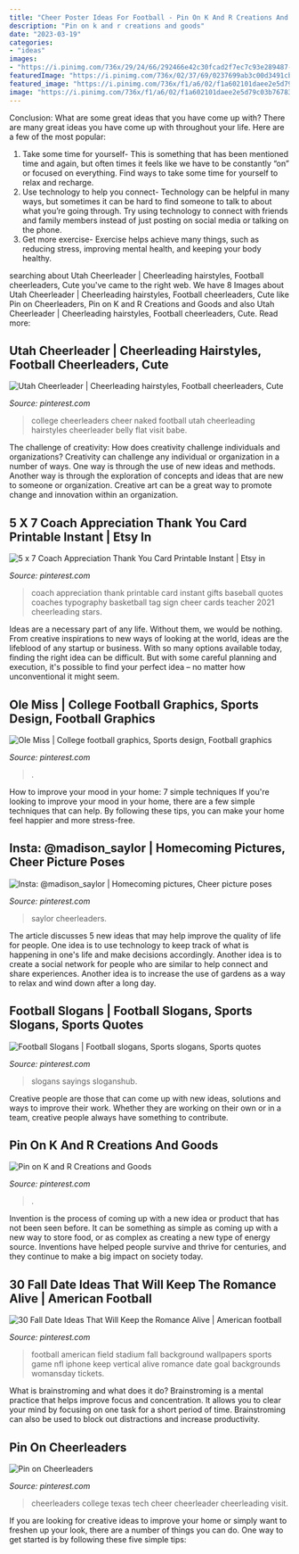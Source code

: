 ```yaml
---
title: "Cheer Poster Ideas For Football - Pin On K And R Creations And Goods"
description: "Pin on k and r creations and goods"
date: "2023-03-19"
categories:
- "ideas"
images:
- "https://i.pinimg.com/736x/29/24/66/292466e42c30fcad2f7ec7c93e289487--coach-appreciation-quotes-teacher-appreciation.jpg"
featuredImage: "https://i.pinimg.com/736x/02/37/69/0237699ab3c00d3491cbfa42898c2ca0--lazy-hairstyles-cheer-hairstyles.jpg"
featured_image: "https://i.pinimg.com/736x/f1/a6/02/f1a602101daee2e5d79c03b7678352bc.jpg"
image: "https://i.pinimg.com/736x/f1/a6/02/f1a602101daee2e5d79c03b7678352bc.jpg"
---
```



Conclusion: What are some great ideas that you have come up with?
There are many great ideas you have come up with throughout your life. Here are a few of the most popular: 
1. Take some time for yourself- This is something that has been mentioned time and again, but often times it feels like we have to be constantly “on” or focused on everything. Find ways to take some time for yourself to relax and recharge. 
2. Use technology to help you connect- Technology can be helpful in many ways, but sometimes it can be hard to find someone to talk to about what you’re going through. Try using technology to connect with friends and family members instead of just posting on social media or talking on the phone. 
3. Get more exercise- Exercise helps achieve many things, such as reducing stress, improving mental health, and keeping your body healthy.

	

		
searching about Utah Cheerleader | Cheerleading hairstyles, Football cheerleaders, Cute you've came to the right web. We have 8 Images about Utah Cheerleader | Cheerleading hairstyles, Football cheerleaders, Cute like Pin on Cheerleaders, Pin on K and R Creations and Goods and also Utah Cheerleader | Cheerleading hairstyles, Football cheerleaders, Cute. Read more:
		
    
## Utah Cheerleader | Cheerleading Hairstyles, Football Cheerleaders, Cute

<img loading=lazy src="https://i.pinimg.com/736x/02/37/69/0237699ab3c00d3491cbfa42898c2ca0--lazy-hairstyles-cheer-hairstyles.jpg" onerror="this.onerror=null;this.src='https://tse1.mm.bing.net/th?id=OIP.MAVHiYbOuqAh31F2BCI5LQAAAA&amp;pid=15.1';" alt="Utah Cheerleader | Cheerleading hairstyles, Football cheerleaders, Cute">

_Source: pinterest.com_

>college cheerleaders cheer naked football utah cheerleading hairstyles cheerleader belly flat visit babe. 

	

The challenge of creativity: How does creativity challenge individuals and organizations?
Creativity can challenge any individual or organization in a number of ways. One way is through the use of new ideas and methods. Another way is through the exploration of concepts and ideas that are new to someone or organization. Creative art can be a great way to promote change and innovation within an organization.

    
## 5 X 7 Coach Appreciation Thank You Card Printable Instant | Etsy In

<img loading=lazy src="https://i.pinimg.com/736x/29/24/66/292466e42c30fcad2f7ec7c93e289487--coach-appreciation-quotes-teacher-appreciation.jpg" onerror="this.onerror=null;this.src='https://tse4.mm.bing.net/th?id=OIP.Y3QrzJyYfUHaOrgr7ZGrbAHaHa&amp;pid=15.1';" alt="5 x 7 Coach Appreciation Thank You Card Printable Instant | Etsy in">

_Source: pinterest.com_

>coach appreciation thank printable card instant gifts baseball quotes coaches typography basketball tag sign cheer cards teacher 2021 cheerleading stars. 

	

Ideas are a necessary part of any life. Without them, we would be nothing. From creative inspirations to new ways of looking at the world, ideas are the lifeblood of any startup or business. With so many options available today, finding the right idea can be difficult. But with some careful planning and execution, it's possible to find your perfect idea – no matter how unconventional it might seem.

    
## Ole Miss | College Football Graphics, Sports Design, Football Graphics

<img loading=lazy src="https://i.pinimg.com/736x/2b/8a/16/2b8a16d5dcf36b1008d03fc7cc1b8fbf.jpg" onerror="this.onerror=null;this.src='https://tse1.mm.bing.net/th?id=OIP.MkvETtycdmNYXIIbDJ4zUAHaNK&amp;pid=15.1';" alt="Ole Miss | College football graphics, Sports design, Football graphics">

_Source: pinterest.com_

>. 

	

How to improve your mood in your home: 7 simple techniques
If you're looking to improve your mood in your home, there are a few simple techniques that can help. By following these tips, you can make your home feel happier and more stress-free.

    
## Insta: @madison_saylor | Homecoming Pictures, Cheer Picture Poses

<img loading=lazy src="https://i.pinimg.com/736x/e7/f3/ca/e7f3cab298ea5eaf0e70817ed368fe5f.jpg" onerror="this.onerror=null;this.src='https://tse1.mm.bing.net/th?id=OIP.PAV4EfMcrOTop04l39z4_gHaJQ&amp;pid=15.1';" alt="Insta: @madison_saylor | Homecoming pictures, Cheer picture poses">

_Source: pinterest.com_

>saylor cheerleaders. 

	

The article discusses 5 new ideas that may help improve the quality of life for people. One idea is to use technology to keep track of what is happening in one's life and make decisions accordingly. Another idea is to create a social network for people who are similar to help connect and share experiences. Another idea is to increase the use of gardens as a way to relax and wind down after a long day.

    
## Football Slogans | Football Slogans, Sports Slogans, Sports Quotes

<img loading=lazy src="https://i.pinimg.com/736x/94/8d/72/948d7283150cd70ca5ad394d803b1ff5.jpg" onerror="this.onerror=null;this.src='https://tse4.mm.bing.net/th?id=OIP.ynTvivtXq6xKQLqY5HT1TgAAAA&amp;pid=15.1';" alt="Football Slogans | Football slogans, Sports slogans, Sports quotes">

_Source: pinterest.com_

>slogans sayings sloganshub. 

	

Creative people are those that can come up with new ideas, solutions and ways to improve their work. Whether they are working on their own or in a team, creative people always have something to contribute.

    
## Pin On K And R Creations And Goods

<img loading=lazy src="https://i.pinimg.com/736x/28/5b/7c/285b7cada1db4d1800c57acccd5af207.jpg" onerror="this.onerror=null;this.src='https://tse1.mm.bing.net/th?id=OIP.CRyvleH43RCQgtkaeW0zCgHaJ3&amp;pid=15.1';" alt="Pin on K and R Creations and Goods">

_Source: pinterest.com_

>. 

	

Invention is the process of coming up with a new idea or product that has not been seen before. It can be something as simple as coming up with a new way to store food, or as complex as creating a new type of energy source. Inventions have helped people survive and thrive for centuries, and they continue to make a big impact on society today.

    
## 30 Fall Date Ideas That Will Keep The Romance Alive | American Football

<img loading=lazy src="https://i.pinimg.com/736x/86/93/4f/86934f85bbf62baa526b15a6cccd35d6--fall-dates-get-tickets.jpg" onerror="this.onerror=null;this.src='https://tse2.mm.bing.net/th?id=OIP.xqoSeGSZXkS-ohADVTDz_QHaLH&amp;pid=15.1';" alt="30 Fall Date Ideas That Will Keep the Romance Alive | American football">

_Source: pinterest.com_

>football american field stadium fall background wallpapers sports game nfl iphone keep vertical alive romance date goal backgrounds womansday tickets. 

	

What is brainstroming and what does it do?
Brainstroming is a mental practice that helps improve focus and concentration. It allows you to clear your mind by focusing on one task for a short period of time. Brainstroming can also be used to block out distractions and increase productivity.

    
## Pin On Cheerleaders

<img loading=lazy src="https://i.pinimg.com/736x/f1/a6/02/f1a602101daee2e5d79c03b7678352bc.jpg" onerror="this.onerror=null;this.src='https://tse1.mm.bing.net/th?id=OIP.gYF3ggUkGloBjENAsT-14wHaKw&amp;pid=15.1';" alt="Pin on Cheerleaders">

_Source: pinterest.com_

>cheerleaders college texas tech cheer cheerleader cheerleading visit. 

	

If you are looking for creative ideas to improve your home or simply want to freshen up your look, there are a number of things you can do. One way to get started is by following these five simple tips: 

